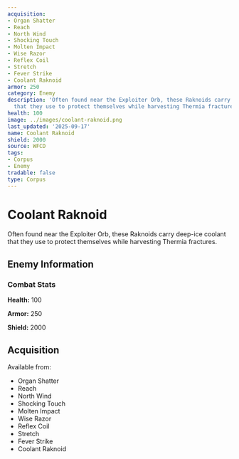 ```yaml
---
acquisition:
- Organ Shatter
- Reach
- North Wind
- Shocking Touch
- Molten Impact
- Wise Razor
- Reflex Coil
- Stretch
- Fever Strike
- Coolant Raknoid
armor: 250
category: Enemy
description: 'Often found near the Exploiter Orb, these Raknoids carry deep-ice coolant
  that they use to protect themselves while harvesting Thermia fractures. '
health: 100
image: ../images/coolant-raknoid.png
last_updated: '2025-09-17'
name: Coolant Raknoid
shield: 2000
source: WFCD
tags:
- Corpus
- Enemy
tradable: false
type: Corpus
---
```


# Coolant Raknoid

Often found near the Exploiter Orb, these Raknoids carry deep-ice coolant that they use to protect themselves while harvesting Thermia fractures. 

## Enemy Information

### Combat Stats

**Health:** 100

**Armor:** 250

**Shield:** 2000

## Acquisition

Available from:
- Organ Shatter
- Reach
- North Wind
- Shocking Touch
- Molten Impact
- Wise Razor
- Reflex Coil
- Stretch
- Fever Strike
- Coolant Raknoid

